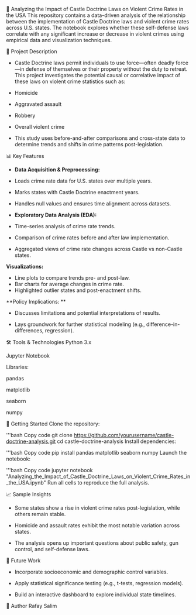 🔫 Analyzing the Impact of Castle Doctrine Laws on Violent Crime Rates in the USA
This repository contains a data-driven analysis of the relationship between the implementation of Castle Doctrine laws and violent crime rates across U.S. states. The notebook explores whether these self-defense laws correlate with any significant increase or decrease in violent crimes using empirical data and visualization techniques.

📘 Project Description


- Castle Doctrine laws permit individuals to use force—often deadly force—in defense of themselves or their property without the duty to retreat. This project investigates the potential causal or correlative impact of these laws on violent crime statistics such as:

- Homicide

- Aggravated assault

- Robbery

- Overall violent crime

- This study uses before-and-after comparisons and cross-state data to determine trends and shifts in crime patterns post-legislation.


📊 Key Features

- **Data Acquisition & Preprocessing:**
- Loads crime rate data for U.S. states over multiple years.
- Marks states with Castle Doctrine enactment years.
- Handles null values and ensures time alignment across datasets.

- **Exploratory Data Analysis (EDA):**
- Time-series analysis of crime rate trends.
- Comparison of crime rates before and after law implementation.
- Aggregated views of crime rate changes across Castle vs non-Castle states.

**Visualizations:**

- Line plots to compare trends pre- and post-law.
- Bar charts for average changes in crime rate.
- Highlighted outlier states and post-enactment shifts.

**Policy Implications:
**
- Discusses limitations and potential interpretations of results.

- Lays groundwork for further statistical modeling (e.g., difference-in-differences, regression).

🛠️ Tools & Technologies
Python 3.x

Jupyter Notebook

Libraries:

pandas

matplotlib

seaborn

numpy

🚀 Getting Started
Clone the repository:

'''bash
Copy code
git clone https://github.com/yourusername/castle-doctrine-analysis.git
cd castle-doctrine-analysis
Install dependencies:

'''bash
Copy code
pip install pandas matplotlib seaborn numpy
Launch the notebook:

'''bash
Copy code
jupyter notebook "Analyzing_the_Impact_of_Castle_Doctrine_Laws_on_Violent_Crime_Rates_in_the_USA.ipynb"
Run all cells to reproduce the full analysis.

📈 Sample Insights
- Some states show a rise in violent crime rates post-legislation, while others remain stable.

- Homicide and assault rates exhibit the most notable variation across states.

- The analysis opens up important questions about public safety, gun control, and self-defense laws.

🧠 Future Work
- Incorporate socioeconomic and demographic control variables.

- Apply statistical significance testing (e.g., t-tests, regression models).

- Build an interactive dashboard to explore individual state timelines.

👤 Author
Rafay Salim
